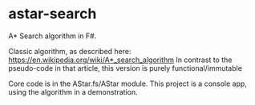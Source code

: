 # astar-search

A* Search algorithm in F#.

Classic algorithm, as described here: https://en.wikipedia.org/wiki/A*_search_algorithm
In contrast to the pseudo-code in that article, this version is purely functional/immutable

Core code is in the AStar.fs/AStar module. This project is a console app, using the algorithm in a demonstration.
